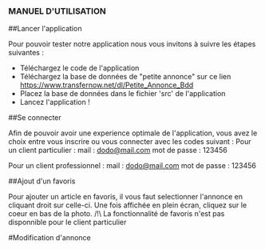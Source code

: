 ### MANUEL D'UTILISATION  

##Lancer l'application

Pour pouvoir tester notre application nous vous invitons à suivre les  étapes suivantes : 
  - Téléchargez le code de l'application
  - Téléchargez la base de données de "petite annonce" sur ce lien https://www.transfernow.net/dl/Petite_Annonce_Bdd
  - Placez la base de données dans le fichier 'src' de l'application
  - Lancez l'application !

##Se connecter

Afin de pouvoir avoir une experience optimale de l'application, vous avez le choix entre vous inscrire ou vous connecter avec les codes suivant :
 Pour un client particulier : 
      mail : dodo@mail.com
      mot de passe : 123456
      
 Pour un client professionnel : 
      mail : dodo@mail.com
      mot de passe : 123456
 
 ##Ajout d'un favoris 
 
 Pour ajouter un article en favoris, il vous faut selectionner l'annonce en cliquant droit sur celle-ci. Une fois affichée en plein écran, cliquez sur le coeur en bas de la photo. 
 /!\ La fonctionnalité de favoris n'est pas disponnible pour le client particulier  
 
 #Modification d'annonce 
 
